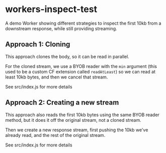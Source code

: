 # workers-inspect-test

A demo Worker showing different strategies to inspect the first 10kb from a downstream response, while still providing streaming.

## Approach 1: Cloning

This approach clones the body, so it can be read in parallel.

For the cloned stream, we use a BYOB reader with the `min` argument (this used to be a custom CF extension called `readAtLeast`) so we can read at least 10kb bytes, and then we cancel that stream.

See src/index.js for more details

## Approach 2: Creating a new stream

This approach also reads the first 10kb bytes using the same BYOB reader method, but it does it off the original stream, not a cloned stream.

Then we create a new response stream, first pushing the 10kb we've already read, and the rest of the original stream.

See src/index.js for more details

